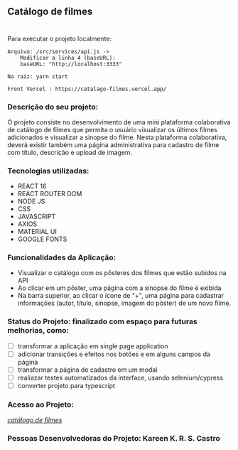 ## Catálogo de filmes

#

Para executar o projeto localmente:

```
Arquivo: /src/services/api.js ->
    Modificar a linha 4 (baseURL):
    baseURL: "http://localhost:3333"

Na raíz: yarn start
```

```
Front Vercel : https://catalago-filmes.vercel.app/
```

### Descrição do seu projeto:

O projeto consiste no desenvolvimento de uma mini plataforma colaborativa de catálogo de filmes que permita
o usuário visualizar os últimos filmes adicionados e visualizar a sinopse do filme. Nesta plataforma
colaborativa, deverá existir também uma página administrativa para cadastro de filme com título, descrição e
upload de imagem.

### Tecnologias utilizadas:

- REACT 16
- REACT ROUTER DOM
- NODE JS
- CSS
- JAVASCRIPT
- AXIOS
- MATERIAL UI
- GOOGLE FONTS

### Funcionalidades da Aplicação:

- Visualizar o catálogo com os pôsteres dos filmes que estão subidos na API
- Ao clicar em um pôster, uma página com a sinopse do filme é exibida
- Na barra superior, ao clicar o ícone de "+", uma página para cadastrar informações (autor, título, sinopse, imagem do pôster) de um novo filme.

### Status do Projeto: finalizado com espaço para futuras melhorias, como:

- [ ] transformar a aplicação em single page application
- [ ] adicionar transições e efeitos nos botões e em alguns campos da página
- [ ] transformar a página de cadastro em um modal
- [ ] realiazar testes automatizados da interface, usando selenium/cypress
- [ ] converter projeto para typescript

### Acesso ao Projeto:

<em> [catálogo de filmes](https://catalago-filmes.vercel.app/) </em>

### Pessoas Desenvolvedoras do Projeto: Kareen K. R. S. Castro
